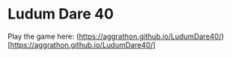 # Ludum Dare 40

Play the game here: (https://aggrathon.github.io/LudumDare40/)[https://aggrathon.github.io/LudumDare40/]
